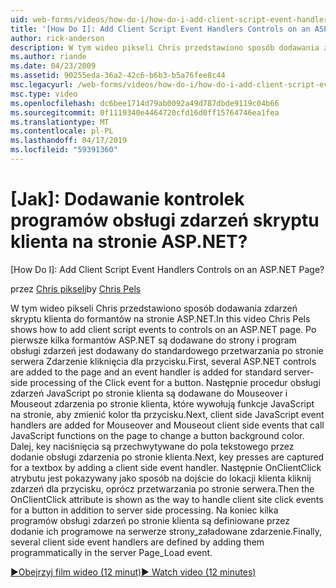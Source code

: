 ```yaml
---
uid: web-forms/videos/how-do-i/how-do-i-add-client-script-event-handlers-controls-on-an-aspnet-page
title: '[How Do I]: Add Client Script Event Handlers Controls on an ASP.NET Page? | Microsoft Docs'
author: rick-anderson
description: W tym wideo pikseli Chris przedstawiono sposób dodawania zdarzeń skryptu klienta do formantów na stronie ASP.NET. Po pierwsze kilka formantów ASP.NET są dodawane do strony i e...
ms.author: riande
ms.date: 04/23/2009
ms.assetid: 90255eda-36a2-42c6-b6b3-b5a76fee8c44
msc.legacyurl: /web-forms/videos/how-do-i/how-do-i-add-client-script-event-handlers-controls-on-an-aspnet-page
msc.type: video
ms.openlocfilehash: dc6bee1714d79ab0092a49d787dbde9119c04b66
ms.sourcegitcommit: 0f1119340e4464720cfd16d0ff15764746ea1fea
ms.translationtype: MT
ms.contentlocale: pl-PL
ms.lasthandoff: 04/17/2019
ms.locfileid: "59391360"
---
```

# <a name="how-do-i-add-client-script-event-handlers-controls-on-an-aspnet-page"></a>[Jak]: Dodawanie kontrolek programów obsługi zdarzeń skryptu klienta na stronie ASP.NET?
[How Do I]: Add Client Script Event Handlers Controls on an ASP.NET Page?

<span data-ttu-id="5e11d-104">przez [Chris pikseli](https://twitter.com/chrispels)</span><span class="sxs-lookup"><span data-stu-id="5e11d-104">by [Chris Pels](https://twitter.com/chrispels)</span></span>

<span data-ttu-id="5e11d-105">W tym wideo pikseli Chris przedstawiono sposób dodawania zdarzeń skryptu klienta do formantów na stronie ASP.NET.</span><span class="sxs-lookup"><span data-stu-id="5e11d-105">In this video Chris Pels shows how to add client script events to controls on an ASP.NET page.</span></span> <span data-ttu-id="5e11d-106">Po pierwsze kilka formantów ASP.NET są dodawane do strony i program obsługi zdarzeń jest dodawany do standardowego przetwarzania po stronie serwera Zdarzenie kliknięcia dla przycisku.</span><span class="sxs-lookup"><span data-stu-id="5e11d-106">First, several ASP.NET controls are added to the page and an event handler is added for standard server-side processing of the Click event for a button.</span></span> <span data-ttu-id="5e11d-107">Następnie procedur obsługi zdarzeń JavaScript po stronie klienta są dodawane do Mouseover i Mouseout zdarzenia po stronie klienta, które wywołują funkcje JavaScript na stronie, aby zmienić kolor tła przycisku.</span><span class="sxs-lookup"><span data-stu-id="5e11d-107">Next, client side JavaScript event handlers are added for Mouseover and Mouseout client side events that call JavaScript functions on the page to change a button background color.</span></span> <span data-ttu-id="5e11d-108">Dalej, key naciśnięcia są przechwytywane do pola tekstowego przez dodanie obsługi zdarzenia po stronie klienta.</span><span class="sxs-lookup"><span data-stu-id="5e11d-108">Next, key presses are captured for a textbox by adding a client side event handler.</span></span> <span data-ttu-id="5e11d-109">Następnie OnClientClick atrybutu jest pokazywany jako sposób na dojście do lokacji klienta kliknij zdarzeń dla przycisku, oprócz przetwarzania po stronie serwera.</span><span class="sxs-lookup"><span data-stu-id="5e11d-109">Then the OnClientClick attribute is shown as the way to handle client site click events for a button in addition to server side processing.</span></span> <span data-ttu-id="5e11d-110">Na koniec kilka programów obsługi zdarzeń po stronie klienta są definiowane przez dodanie ich programowe na serwerze strony\_załadowane zdarzenie.</span><span class="sxs-lookup"><span data-stu-id="5e11d-110">Finally, several client side event handlers are defined by adding them programmatically in the server Page\_Load event.</span></span>

[<span data-ttu-id="5e11d-111">&#9654;Obejrzyj film wideo (12 minut)</span><span class="sxs-lookup"><span data-stu-id="5e11d-111">&#9654; Watch video (12 minutes)</span></span>](https://channel9.msdn.com/Blogs/ASP-NET-Site-Videos/how-do-i-add-client-script-event-handlers-controls-on-an-aspnet-page)
